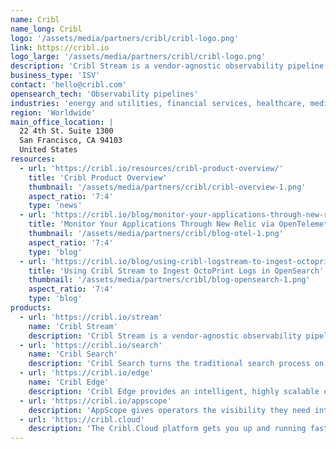 ```yaml
---
name: Cribl
name_long: Cribl
logo: '/assets/media/partners/cribl/cribl-logo.png'
link: https://cribl.io
logo_large: '/assets/media/partners/cribl/cribl-logo.png'
description: 'Cribl Stream is a vendor-agnostic observability pipeline that gives you the flexibility to collect, reduce, enrich, normalize, and route data from any source to any destination within your existing data infrastructure.'
business_type: 'ISV'
contact: 'hello@cribl.com'
opensearch_tech: 'Observability pipelines'
industries: 'energy and utilities, financial services, healthcare, media and entertainment, public sector, non-profit, retail, software and technology'
region: 'Worldwide'
main_office_location: |
  22 4th St. Suite 1300
  San Francisco, CA 94103
  United States
resources:
  - url: 'https://cribl.io/resources/cribl-product-overview/'
    title: 'Cribl Product Overview'
    thumbnail: '/assets/media/partners/cribl/cribl-overview-1.png'
    aspect_ratio: '7:4'
    type: 'news'
  - url: 'https://cribl.io/blog/monitor-your-applications-through-new-relic-via-opentelemetry-over-http/'
    title: 'Monitor Your Applications Through New Relic via OpenTelemetry Over HTTP'
    thumbnail: '/assets/media/partners/cribl/blog-otel-1.png'
    aspect_ratio: '7:4'
    type: 'blog'
  - url: 'https://cribl.io/blog/using-cribl-logstream-to-ingest-octoprint-logs-in-opensearch/'
    title: 'Using Cribl Stream to Ingest OctoPrint Logs in OpenSearch'
    thumbnail: '/assets/media/partners/cribl/blog-opensearch-1.png'
    aspect_ratio: '7:4'
    type: 'blog'
products:
  - url: 'https://cribl.io/stream'
    name: 'Cribl Stream'
    description: 'Cribl Stream is a vendor-agnostic observability pipeline that gives you the flexibility to collect, reduce, enrich, normalize, and route data from any source to any destination within your existing data infrastructure.'
  - url: 'https://cribl.io/search'
    name: 'Cribl Search'
    description: 'Cribl Search turns the traditional search process on its head, allowing users to search data in place without having to collect/store first.'
  - url: 'https://cribl.io/edge'
    name: 'Cribl Edge'
    description: 'Cribl Edge provides an intelligent, highly scalable edge-based data collection system for logs, metrics, and application data.'
  - url: 'https://cribl.io/appscope'
    description: 'AppScope gives operators the visibility they need into application behavior, metrics and events with no configuration and no agent required.'
  - url: 'https://cribl.cloud'
    description: 'The Cribl.Cloud platform gets you up and running fast without the hassle of running infrastructure.'
---
```

